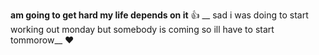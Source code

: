 **am going to get hard my life depends on it** :+1:
__ sad i was doing to start working out monday but somebody is coming so ill have to start tommorow__  :heart:
